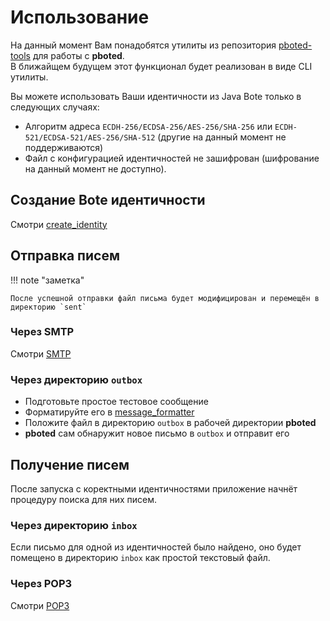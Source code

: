 # Использование

На данный момент Вам понадобятся утилиты из репозитория [pboted-tools](https://github.com/polistern/pboted-tools/) для работы с **pboted**.   
В ближайщем будущем этот функционал будет реализован в виде CLI утилиты.

Вы можете использовать Ваши идентичности из Java Bote только в следующих случаях:

- Алгоритм адреса `ECDH-256/ECDSA-256/AES-256/SHA-256` или `ECDH-521/ECDSA-521/AES-256/SHA-512` (другие на данный момент не поддерживаются)
- Файл с конфигурацией идентичностей не зашифрован (шифрование на данный момент не доступно).

## Создание Bote идентичности

Смотри [create_identity](https://github.com/polistern/pboted-tools/tree/main/create_identity)

## Отправка писем

!!! note "заметка"

    После успешной отправки файл письма будет модифицирован и перемещён в директорию `sent`

### Через SMTP

Смотри [SMTP](../tutorials/SMTP.md)

### Через директорию `outbox`

- Подготовьте простое тестовое сообщение
- Форматируйте его в [message_formatter](https://github.com/polistern/pboted-tools/tree/main/message_formatter)
- Положите файл в директорию `outbox` в рабочей директории **pboted**
- **pboted** сам обнаружит новое письмо в `outbox` и отправит его

## Получение писем

После запуска с коректными идентичностями приложение начнёт процедуру поиска для них писем.

### Через директорию `inbox`

Если письмо для одной из идентичностей было найдено, оно будет помещено в директорию `inbox` как простой текстовый файл.

### Через POP3

Смотри [POP3](../tutorials/POP3.md)
